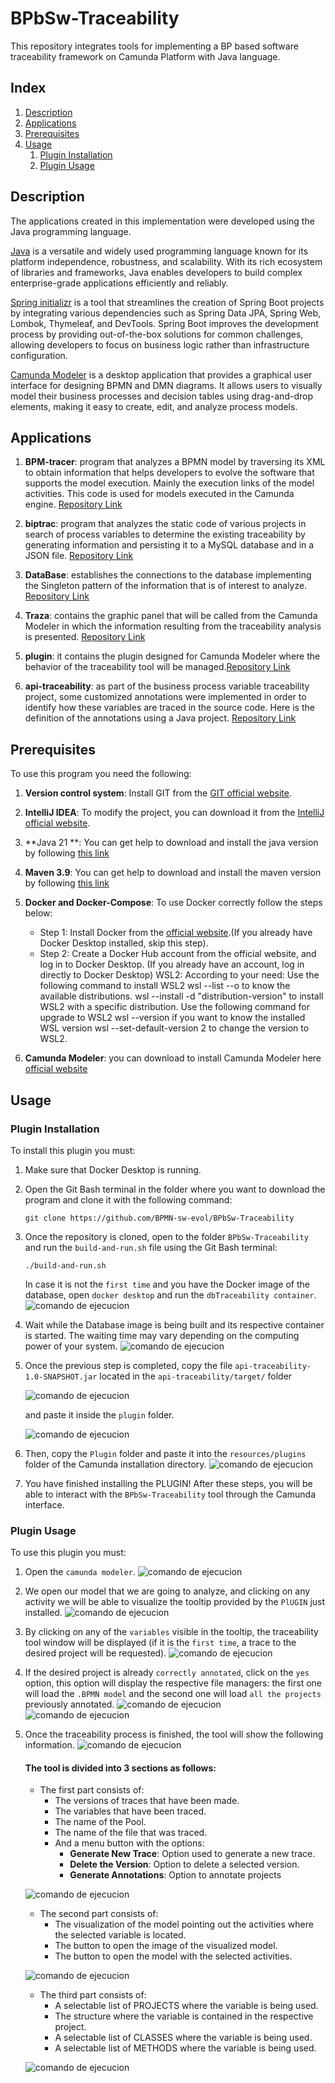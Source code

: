 # BPbSw-Traceability

This repository integrates tools for implementing a BP based software traceability framework on Camunda Platform with Java language.

## Index

1. [Description](#description)
2. [Applications](#applications)
3. [Prerequisites](#prerequisites)
4. [Usage](#usage)
   1. [Plugin Installation](#plugin-installation)
   2. [Plugin Usage](#plugin-usage)

## Description

The applications created in this implementation were developed using the Java programming language.

[Java](https://www.java.com/es/) is a versatile and widely used programming language known for its platform independence, robustness, and scalability. With its rich ecosystem of libraries and frameworks, Java enables developers to build complex enterprise-grade applications efficiently and reliably.

[Spring initializr](https://start.spring.io/) is a tool that streamlines the creation of Spring Boot projects by integrating various dependencies such as Spring Data JPA, Spring Web, Lombok, Thymeleaf, and DevTools. Spring Boot improves the development process by providing out-of-the-box solutions for common challenges, allowing developers to focus on business logic rather than infrastructure configuration.

[Camunda Modeler](https://camunda.com/download/modeler/) is a desktop application that provides a graphical user interface for designing BPMN and DMN diagrams. It allows users to visually model their business processes and decision tables using drag-and-drop elements, making it easy to create, edit, and analyze process models.
## Applications

1. **BPM-tracer**: program that analyzes a BPMN model by traversing its XML to obtain information that helps developers to evolve the software that supports the model execution. Mainly the execution links of the model activities. This code is used for models executed in the Camunda engine. [Repository Link](https://github.com/BPMN-sw-evol/BPMN-tracer)

2. **biptrac**: program that analyzes the static code of various projects in search of process variables to determine the existing traceability by generating information and persisting it to a MySQL database and in a JSON file. [Repository Link](https://github.com/BPMN-sw-evol/biptrac)

3. **DataBase**: establishes the connections to the database implementing the Singleton pattern of the information that is of interest to analyze. [Repository Link](https://github.com/BPMN-sw-evol/BPbSw-Traceability)

4. **Traza**: contains the graphic panel that will be called from the Camunda Modeler in which the information resulting from the traceability analysis is presented. [Repository Link](https://github.com/BPMN-sw-evol/BPbSw-Traceability)

5. **plugin**: it contains the plugin designed for Camunda Modeler where the behavior of the traceability tool will be managed.[Repository Link](https://github.com/BPMN-sw-evol/BPbSw-Traceability)

6. **api-traceability**: as part of the business process variable traceability project, some customized annotations were implemented in order to identify how these variables are traced in the source code. Here is the definition of the annotations using a Java project. [Repository Link](https://github.com/BPMN-sw-evol/Annotations)

## Prerequisites

To use this program you need the following:

1. **Version control system**: Install GIT from the [GIT official website](https://git-scm.com/downloads).

2. **IntelliJ IDEA**: To modify the project, you can download it from the [IntelliJ official website](https://www.jetbrains.com/es-es/idea/download/?section=windows).

3. **Java 21 **: You can get help to download and install the java version by following [this link](https://www.youtube.com/watch?v=oAin-q1oTDw&pp=ygUXY29tbyBjb25maWd1cmFyIGphdmEgMTc%3D)

4. **Maven 3.9**: You can get help to download and install the maven version by following [this link](https://www.youtube.com/watch?v=1QfiyR_PWxU&pp=ygUSaW5zdGFsYXIgbWF2ZW4gMy45)

5. **Docker and Docker-Compose**: To use Docker correctly follow the steps below:
    - Step 1: Install Docker from the [official website](https://www.docker.com/products/docker-desktop/).(If you already have Docker Desktop installed, skip this step).
    - Step 2: Create a Docker Hub account from the official website, and log in to Docker Desktop. (If you already have an account, log in directly to Docker Desktop) WSL2: According to your need: Use the following command to install WSL2 wsl --list --o to know the available distributions. wsl --install -d "distribution-version" to install WSL2 with a specific distribution. Use the following command for upgrade to WSL2 wsl --version if you want to know the installed WSL version wsl --set-default-version 2 to change the version to WSL2.
   
6. **Camunda Modeler**: you can download to install Camunda Modeler here [official website](https://camunda.com/download/modeler/)
## Usage

### Plugin Installation

To install this plugin you must:

1. Make sure that Docker Desktop is running.

2. Open the Git Bash terminal in the folder where you want to download the program and clone it with the following command:
   ```
   git clone https://github.com/BPMN-sw-evol/BPbSw-Traceability
   ```
3. Once the repository is cloned, open to the folder ```BPbSw-Traceability``` and run the ```build-and-run.sh``` file using the Git Bash terminal:
   ```
   ./build-and-run.sh
   ```
   In case it is not the ```first time``` and you have the Docker image of the database, open ```docker desktop``` and run the ```dbTraceability container```.
   ![comando de ejecucion](Doc/Img/ExecuteDockerImage.png)


4. Wait while the Database image is being built and its respective container is started. The waiting time may vary depending on the computing power of your system.
   ![comando de ejecucion](Doc/Img/FinishedSH.png)

5. Once the previous step is completed, copy the file ```api-traceability-1.0-SNAPSHOT.jar``` located in the ```api-traceability/target/``` folder

   ![comando de ejecucion](Doc/Img/SearchJAR.png)

   and paste it inside the ```plugin``` folder.

   ![comando de ejecucion](Doc/Img/PasteJAR.png)

6. Then, copy the ```Plugin``` folder and paste it into the ```resources/plugins``` folder of the Camunda installation directory.
   ![comando de ejecucion](Doc/Img/PastePlugin.png)

7. You have finished installing the PLUGIN! After these steps, you will be able to interact with the ```BPbSw-Traceability``` tool through the Camunda interface.

### Plugin Usage

To use this plugin you must:

1. Open the ```camunda modeler```.
   ![comando de ejecucion](Doc/Img/OpenCamunda.png)

2. We open our model that we are going to analyze, and clicking on any activity we will be able to visualize the tooltip provided by the ``PlUGIN`` just installed.
![comando de ejecucion](Doc/Img/Part1Plugin.png)
3. By clicking on any of the ``variables`` visible in the tooltip, the traceability tool window will be displayed (if it is the ``first time``, a trace to the desired project will be requested).
   ![comando de ejecucion](Doc/Img/Opentool.png)
4. If the desired project is already ``correctly annotated``, click on the ``yes`` option, this option will display the respective file managers: the first one will load the ``.BPMN model`` and the second one will load ``all the projects`` previously annotated.
   ![comando de ejecucion](Doc/Img/OpenFileBPMN.png)
   ![comando de ejecucion](Doc/Img/OpenAllProjects.png)
5. Once the traceability process is finished, the tool will show the following information.
   ![comando de ejecucion](Doc/Img/ResultTool.png)

   #### The tool is divided into 3 sections as follows:

   * The first part consists of:
     * The versions of traces that have been made.
     * The variables that have been traced.
     * The name of the Pool.
     * The name of the file that was traced.
     * And a menu button with the options: 
       - **Generate New Trace**: Option used to generate a new trace. 
       - **Delete the Version**: Option to delete a selected version. 
       - **Generate Annotations**: Option to annotate projects
   
   ![comando de ejecucion](Doc/Img/Part1Tool.png)

   * The second part consists of:
     * The visualization of the model pointing out the activities where the selected variable is located.
     * The button to open the image of the visualized model.
     * The button to open the model with the selected activities.

   ![comando de ejecucion](Doc/Img/Part2Tool.png)
  
   * The third part consists of:
     * A selectable list of PROJECTS where the variable is being used.
     * The structure where the variable is contained in the respective project.
     * A selectable list of CLASSES where the variable is being used.
     * A selectable list of METHODS where the variable is being used.

   ![comando de ejecucion](Doc/Img/Part3Tool.png)
